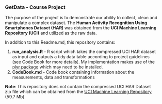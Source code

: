 ### GetData - Course Project

The purpose of the project is to demonstrate our ability to collect, clean and manipulate a complex dataset. The **Human Activity Recognition Using Smartphones Dataset (HAR)** was obtained from the **UCI Machine Learning Repository (UCI)** and utilized as the raw data.

In addition to this Readme.md, this repository contains:  
1. **run_analysis.R** - R script which takes the compressed UCI HAR dataset as input and outputs a tidy data table according to project guidelines (see Code Book for more details). My implementation makes use of the [plyr package](http://cran.r-project.org/web/packages/plyr/index.html) which may need to be installed. 
2. **CodeBook.md** - Code book containing information about the measurements, data and transformations  

**Note**: This repository does not contain the compressed UCI HAR Dataset zip file which can be obtained from the [UCI Machine Learning Repository](http://archive.ics.uci.edu/ml/datasets/Human+Activity+Recognition+Using+Smartphones) (59.7 Mb)

